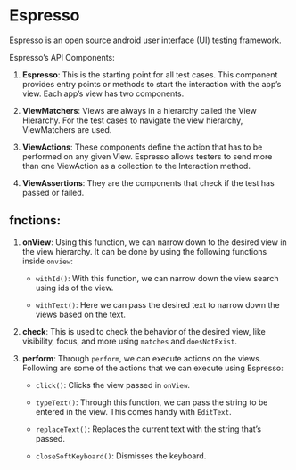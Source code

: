 # Espresso

Espresso is an open source android user interface (UI) testing framework.

Espresso’s API Components:

1. **Espresso**: This is the starting point for all test cases. This component provides entry points or methods to start the interaction with the app’s view. Each app’s view has two components.

2. **ViewMatchers**: Views are always in a hierarchy called the View Hierarchy. For the test cases to navigate the view hierarchy, ViewMatchers are used.

3. **ViewActions**: These components define the action that has to be performed on any given View. Espresso allows testers to send more than one ViewAction as a collection to the Interaction method.

4. **ViewAssertions**: They are the components that check if the test has passed or failed. 

## fnctions:

1. **onView**: Using this function, we can narrow down to the desired view in the view hierarchy. It can be done by using the following functions inside `onview`:
   
   * `withId()`: With this function, we can narrow down the view search using ids of the view.

   * `withText()`: Here we can pass the desired text to narrow down the views based on the text.

2. **check**: This is used to check the behavior of the desired view, like visibility, focus, and more using `matches` and `doesNotExist`.

3. **perform**: Through `perform`, we can execute actions on the views. Following are some of the actions that we can execute using Espresso:

    * `click()`:  Clicks the view passed in `onView`.

    * `typeText()`: Through this function, we can pass the string to be entered in the view. This comes handy with `EditText`.

    * `replaceText()`: Replaces the current text with the string that’s passed.

    * `closeSoftKeyboard()`: Dismisses the keyboard.